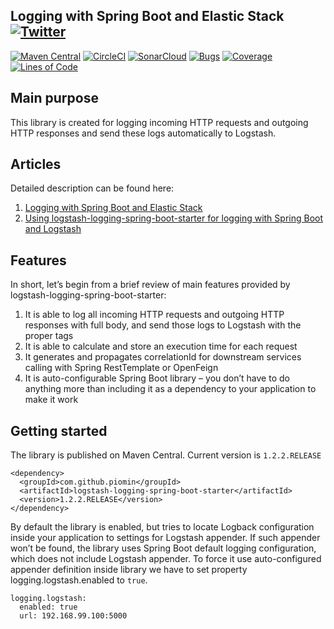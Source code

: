 ## Logging with Spring Boot and Elastic Stack  [![Twitter](https://img.shields.io/twitter/follow/piotr_minkowski.svg?style=social&logo=twitter&label=Follow%20Me)](https://twitter.com/piotr_minkowski)

[![Maven Central](https://maven-badges.herokuapp.com/maven-central/com.github.piomin/logstash-logging-spring-boot-starter/badge.svg)](https://maven-badges.herokuapp.com/maven-central/com.github.piomin/logstash-logging-spring-boot-starter)
[![CircleCI](https://circleci.com/gh/piomin/spring-boot-logging.svg?style=svg)](https://circleci.com/gh/piomin/spring-boot-logging)
[![SonarCloud](https://sonarcloud.io/images/project_badges/sonarcloud-black.svg)](https://sonarcloud.io/dashboard?id=piomin_spring-boot-logging)
[![Bugs](https://sonarcloud.io/api/project_badges/measure?project=piomin_spring-boot-logging&metric=bugs)](https://sonarcloud.io/dashboard?id=piomin_spring-boot-logging)
[![Coverage](https://sonarcloud.io/api/project_badges/measure?project=piomin_spring-boot-logging&metric=coverage)](https://sonarcloud.io/dashboard?id=piomin_spring-boot-logging)
[![Lines of Code](https://sonarcloud.io/api/project_badges/measure?project=piomin_spring-boot-logging&metric=ncloc)](https://sonarcloud.io/dashboard?id=piomin_spring-boot-logging)

## Main purpose

This library is created for logging incoming HTTP requests and outgoing HTTP responses and send these logs automatically to Logstash.

## Articles
 
Detailed description can be found here:
1. [Logging with Spring Boot and Elastic Stack](https://piotrminkowski.com/2019/05/07/logging-with-spring-boot-and-elastic-stack/)
2. [Using logstash-logging-spring-boot-starter for logging with Spring Boot and Logstash](https://piotrminkowski.com/2019/10/02/using-logstash-logging-spring-boot-starter-for-logging-with-spring-boot-and-logstash/)

## Features
In short, let’s begin from a brief review of main features provided by logstash-logging-spring-boot-starter:
          
1. It is able to log all incoming HTTP requests and outgoing HTTP responses with full body, and send those logs to Logstash with the proper tags
2. It is able to calculate and store an execution time for each request
3. It generates and propagates correlationId for downstream services calling with Spring RestTemplate or OpenFeign
4. It is auto-configurable Spring Boot library – you don’t have to do anything more than including it as a dependency to your application to make it work

## Getting started          
The library is published on Maven Central. Current version is `1.2.2.RELEASE`
```
<dependency>
  <groupId>com.github.piomin</groupId>
  <artifactId>logstash-logging-spring-boot-starter</artifactId>
  <version>1.2.2.RELEASE</version>
</dependency>
```

By default the library is enabled, but tries to locate Logback configuration inside your application to settings for Logstash appender. If such appender won’t be found, the library uses Spring Boot default logging configuration, which does not include Logstash appender. To force it use auto-configured appender definition inside library we have to set property logging.logstash.enabled to `true`.
```
logging.logstash:
  enabled: true
  url: 192.168.99.100:5000
```
